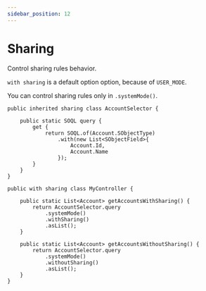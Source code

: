 ```yaml
---
sidebar_position: 12
---
```


# Sharing

Control sharing rules behavior.

`with sharing` is a default option option, because of `USER_MODE`.

You can control sharing rules only in `.systemMode()`.

```apex
public inherited sharing class AccountSelector {

    public static SOQL query {
        get {
            return SOQL.of(Account.SObjectType)
                .with(new List<SObjectField>{
                    Account.Id,
                    Account.Name
                });
        }
    }
}

public with sharing class MyController {

    public static List<Account> getAccountsWithSharing() {
        return AccountSelector.query
            .systemMode()
            .withSharing()
            .asList();
    }

    public static List<Account> getAccountsWithoutSharing() {
        return AccountSelector.query
            .systemMode()
            .withoutSharing()
            .asList();
    }
}
```
